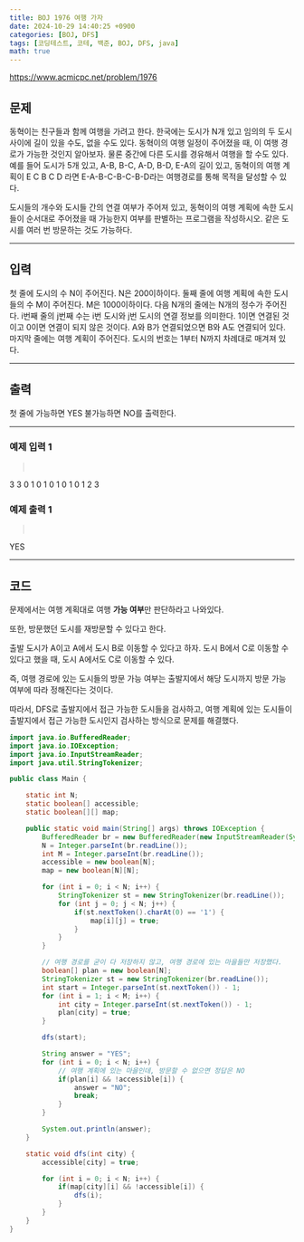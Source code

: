 ```yaml
---
title: BOJ 1976 여행 가자
date: 2024-10-29 14:40:25 +0900
categories: [BOJ, DFS]
tags: [코딩테스트, 코테, 백준, BOJ, DFS, java]
math: true
---
```


<https://www.acmicpc.net/problem/1976>

## 문제
동혁이는 친구들과 함께 여행을 가려고 한다. 한국에는 도시가 N개 있고 임의의 두 도시 사이에 길이 있을 수도, 없을 수도 있다. 동혁이의 여행 일정이 주어졌을 때, 이 여행 경로가 가능한 것인지 알아보자. 물론 중간에 다른 도시를 경유해서 여행을 할 수도 있다. 예를 들어 도시가 5개 있고, A-B, B-C, A-D, B-D, E-A의 길이 있고, 동혁이의 여행 계획이 E C B C D 라면 E-A-B-C-B-C-B-D라는 여행경로를 통해 목적을 달성할 수 있다.

도시들의 개수와 도시들 간의 연결 여부가 주어져 있고, 동혁이의 여행 계획에 속한 도시들이 순서대로 주어졌을 때 가능한지 여부를 판별하는 프로그램을 작성하시오. 같은 도시를 여러 번 방문하는 것도 가능하다.

---
## 입력
첫 줄에 도시의 수 N이 주어진다. N은 200이하이다. 둘째 줄에 여행 계획에 속한 도시들의 수 M이 주어진다. M은 1000이하이다. 다음 N개의 줄에는 N개의 정수가 주어진다. i번째 줄의 j번째 수는 i번 도시와 j번 도시의 연결 정보를 의미한다. 1이면 연결된 것이고 0이면 연결이 되지 않은 것이다. A와 B가 연결되었으면 B와 A도 연결되어 있다. 마지막 줄에는 여행 계획이 주어진다. 도시의 번호는 1부터 N까지 차례대로 매겨져 있다.

---
## 출력
첫 줄에 가능하면 YES 불가능하면 NO를 출력한다.

---
### 예제 입력 1
> <pre>
3
3
0 1 0
1 0 1
0 1 0
1 2 3
> </pre>

### 예제 출력 1
> <pre>
YES
> </pre>

---
## 코드

문제에서는 여행 계획대로 여행 **가능 여부**만 판단하라고 나와있다.

또한, 방문했던 도시를 재방문할 수 있다고 한다.

출발 도시가 A이고 A에서 도시 B로 이동할 수 있다고 하자.
도시 B에서 C로 이동할 수 있다고 했을 때, 도시 A에서도 C로 이동할 수 있다.

즉, 여행 경로에 있는 도시들의 방문 가능 여부는 출발지에서 해당 도시까지 방문 가능 여부에 따라 정해진다는 것이다.

따라서, DFS로 출발지에서 접근 가능한 도시들을 검사하고, 여행 계획에 있는 도시들이 출발지에서 접근 가능한 도시인지 검사하는 방식으로 문제를 해결했다.

```java
import java.io.BufferedReader;
import java.io.IOException;
import java.io.InputStreamReader;
import java.util.StringTokenizer;

public class Main {

    static int N;
    static boolean[] accessible;
    static boolean[][] map;

    public static void main(String[] args) throws IOException {
        BufferedReader br = new BufferedReader(new InputStreamReader(System.in));
        N = Integer.parseInt(br.readLine());
        int M = Integer.parseInt(br.readLine());
        accessible = new boolean[N];
        map = new boolean[N][N];

        for (int i = 0; i < N; i++) {
            StringTokenizer st = new StringTokenizer(br.readLine());
            for (int j = 0; j < N; j++) {
                if(st.nextToken().charAt(0) == '1') {
                    map[i][j] = true;
                }
            }
        }

        // 여행 경로를 굳이 다 저장하지 않고, 여행 경로에 있는 마을들만 저장했다.
        boolean[] plan = new boolean[N];
        StringTokenizer st = new StringTokenizer(br.readLine());
        int start = Integer.parseInt(st.nextToken()) - 1;
        for (int i = 1; i < M; i++) {
            int city = Integer.parseInt(st.nextToken()) - 1;
            plan[city] = true;
        }

        dfs(start);

        String answer = "YES";
        for (int i = 0; i < N; i++) {
            // 여행 계획에 있는 마을인데, 방문할 수 없으면 정답은 NO
            if(plan[i] && !accessible[i]) {
                answer = "NO";
                break;
            }
        }

        System.out.println(answer);
    }

    static void dfs(int city) {
        accessible[city] = true;

        for (int i = 0; i < N; i++) {
            if(map[city][i] && !accessible[i]) {
                dfs(i);
            }
        }
    }
}
```
